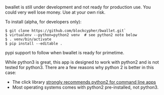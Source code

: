 bwallet is still under development and not ready for production use. You could very well lose money. Use at your own risk.

To install (alpha, for developers only):
```
$ git clone https://github.com/blockcypher/bwallet.git`
$ virtualenv --python=python2 venv  # see python2 note below 
$ . venv/bin/activate
$ pip install --editable .
```

pypi support to follow when bwallet is ready for primetime.

While python3 is great, this app is designed to work with python2 and is not tested for python3. There are a few reasons why python 2 is better in this case:
- The click library [strongly recommends python2 for command line apps](http://click.pocoo.org/4/python3/)
- Most operating systems comes with python2 pre-installed, not python3.
